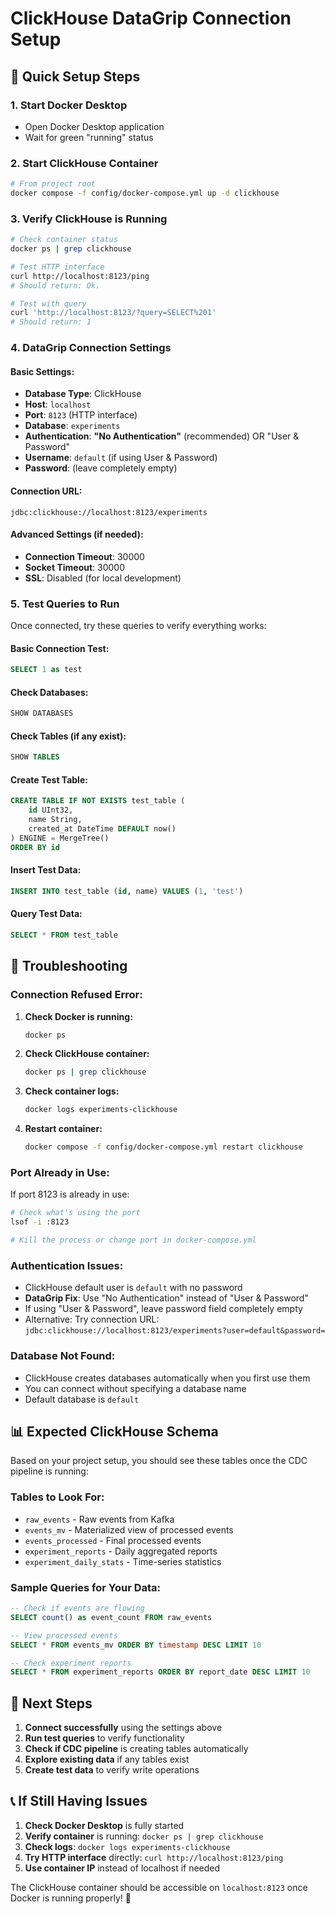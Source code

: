 # ClickHouse DataGrip Connection Setup

## 🚀 **Quick Setup Steps**

### 1. **Start Docker Desktop**
- Open Docker Desktop application
- Wait for green "running" status

### 2. **Start ClickHouse Container**
```bash
# From project root
docker compose -f config/docker-compose.yml up -d clickhouse
```

### 3. **Verify ClickHouse is Running**
```bash
# Check container status
docker ps | grep clickhouse

# Test HTTP interface
curl http://localhost:8123/ping
# Should return: Ok.

# Test with query
curl 'http://localhost:8123/?query=SELECT%201'
# Should return: 1
```

### 4. **DataGrip Connection Settings**

#### **Basic Settings:**
- **Database Type**: ClickHouse
- **Host**: `localhost`
- **Port**: `8123` (HTTP interface)
- **Database**: `experiments`
- **Authentication**: **"No Authentication"** (recommended) OR "User & Password"
- **Username**: `default` (if using User & Password)
- **Password**: (leave completely empty)

#### **Connection URL:**
```
jdbc:clickhouse://localhost:8123/experiments
```

#### **Advanced Settings (if needed):**
- **Connection Timeout**: 30000
- **Socket Timeout**: 30000
- **SSL**: Disabled (for local development)

### 5. **Test Queries to Run**

Once connected, try these queries to verify everything works:

#### **Basic Connection Test:**
```sql
SELECT 1 as test
```

#### **Check Databases:**
```sql
SHOW DATABASES
```

#### **Check Tables (if any exist):**
```sql
SHOW TABLES
```

#### **Create Test Table:**
```sql
CREATE TABLE IF NOT EXISTS test_table (
    id UInt32,
    name String,
    created_at DateTime DEFAULT now()
) ENGINE = MergeTree()
ORDER BY id
```

#### **Insert Test Data:**
```sql
INSERT INTO test_table (id, name) VALUES (1, 'test')
```

#### **Query Test Data:**
```sql
SELECT * FROM test_table
```

## 🔧 **Troubleshooting**

### **Connection Refused Error:**
1. **Check Docker is running:**
   ```bash
   docker ps
   ```

2. **Check ClickHouse container:**
   ```bash
   docker ps | grep clickhouse
   ```

3. **Check container logs:**
   ```bash
   docker logs experiments-clickhouse
   ```

4. **Restart container:**
   ```bash
   docker compose -f config/docker-compose.yml restart clickhouse
   ```

### **Port Already in Use:**
If port 8123 is already in use:
```bash
# Check what's using the port
lsof -i :8123

# Kill the process or change port in docker-compose.yml
```

### **Authentication Issues:**
- ClickHouse default user is `default` with no password
- **DataGrip Fix**: Use "No Authentication" instead of "User & Password"
- If using "User & Password", leave password field completely empty
- Alternative: Try connection URL: `jdbc:clickhouse://localhost:8123/experiments?user=default&password=`

### **Database Not Found:**
- ClickHouse creates databases automatically when you first use them
- You can connect without specifying a database name
- Default database is `default`

## 📊 **Expected ClickHouse Schema**

Based on your project setup, you should see these tables once the CDC pipeline is running:

### **Tables to Look For:**
- `raw_events` - Raw events from Kafka
- `events_mv` - Materialized view of processed events
- `events_processed` - Final processed events
- `experiment_reports` - Daily aggregated reports
- `experiment_daily_stats` - Time-series statistics

### **Sample Queries for Your Data:**
```sql
-- Check if events are flowing
SELECT count() as event_count FROM raw_events

-- View processed events
SELECT * FROM events_mv ORDER BY timestamp DESC LIMIT 10

-- Check experiment reports
SELECT * FROM experiment_reports ORDER BY report_date DESC LIMIT 10
```

## 🎯 **Next Steps**

1. **Connect successfully** using the settings above
2. **Run test queries** to verify functionality
3. **Check if CDC pipeline** is creating tables automatically
4. **Explore existing data** if any tables exist
5. **Create test data** to verify write operations

## 📞 **If Still Having Issues**

1. **Check Docker Desktop** is fully started
2. **Verify container** is running: `docker ps | grep clickhouse`
3. **Check logs**: `docker logs experiments-clickhouse`
4. **Try HTTP interface** directly: `curl http://localhost:8123/ping`
5. **Use container IP** instead of localhost if needed

The ClickHouse container should be accessible on `localhost:8123` once Docker is running properly! 🚀
